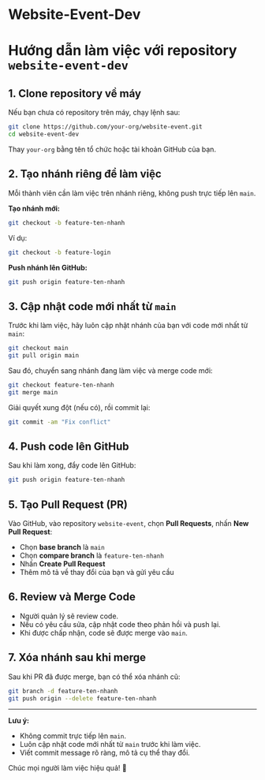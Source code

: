 # Website-Event-Dev

# Hướng dẫn làm việc với repository `website-event-dev`


## 1. Clone repository về máy

Nếu bạn chưa có repository trên máy, chạy lệnh sau:
```sh
git clone https://github.com/your-org/website-event.git
cd website-event-dev
```
Thay `your-org` bằng tên tổ chức hoặc tài khoản GitHub của bạn.

## 2. Tạo nhánh riêng để làm việc

Mỗi thành viên cần làm việc trên nhánh riêng, không push trực tiếp lên `main`.

**Tạo nhánh mới:**
```sh
git checkout -b feature-ten-nhanh
```
Ví dụ:
```sh
git checkout -b feature-login
```

**Push nhánh lên GitHub:**
```sh
git push origin feature-ten-nhanh
```

## 3. Cập nhật code mới nhất từ `main`

Trước khi làm việc, hãy luôn cập nhật nhánh của bạn với code mới nhất từ `main`:
```sh
git checkout main
git pull origin main
```
Sau đó, chuyển sang nhánh đang làm việc và merge code mới:
```sh
git checkout feature-ten-nhanh
git merge main
```
Giải quyết xung đột (nếu có), rồi commit lại:
```sh
git commit -am "Fix conflict"
```

## 4. Push code lên GitHub
Sau khi làm xong, đẩy code lên GitHub:
```sh
git push origin feature-ten-nhanh
```

## 5. Tạo Pull Request (PR)

Vào GitHub, vào repository `website-event`, chọn **Pull Requests**, nhấn **New Pull Request**:
- Chọn **base branch** là `main`
- Chọn **compare branch** là `feature-ten-nhanh`
- Nhấn **Create Pull Request**
- Thêm mô tả về thay đổi của bạn và gửi yêu cầu

## 6. Review và Merge Code

- Người quản lý sẽ review code.
- Nếu có yêu cầu sửa, cập nhật code theo phản hồi và push lại.
- Khi được chấp nhận, code sẽ được merge vào `main`.

## 7. Xóa nhánh sau khi merge
Sau khi PR đã được merge, bạn có thể xóa nhánh cũ:
```sh
git branch -d feature-ten-nhanh
git push origin --delete feature-ten-nhanh
```

---
**Lưu ý:**
- Không commit trực tiếp lên `main`.
- Luôn cập nhật code mới nhất từ `main` trước khi làm việc.
- Viết commit message rõ ràng, mô tả cụ thể thay đổi.

Chúc mọi người làm việc hiệu quả! 🚀
